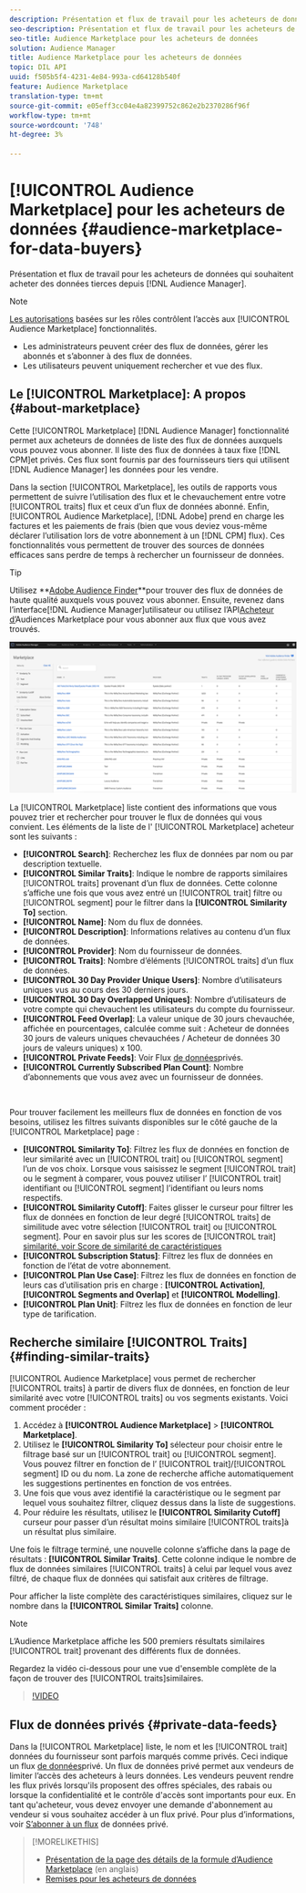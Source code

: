 ```yaml
---
description: Présentation et flux de travail pour les acheteurs de données qui souhaitent acheter des données tierces à partir de l’Audience Manager
seo-description: Présentation et flux de travail pour les acheteurs de données qui souhaitent acheter des données tierces à partir de l’Audience Manager
seo-title: Audience Marketplace pour les acheteurs de données
solution: Audience Manager
title: Audience Marketplace pour les acheteurs de données
topic: DIL API
uuid: f505b5f4-4231-4e84-993a-cd64128b540f
feature: Audience Marketplace
translation-type: tm+mt
source-git-commit: e05eff3cc04e4a82399752c862e2b2370286f96f
workflow-type: tm+mt
source-wordcount: '748'
ht-degree: 3%

---
```



# [!UICONTROL Audience Marketplace] pour les acheteurs de données {#audience-marketplace-for-data-buyers}

Présentation et flux de travail pour les acheteurs de données qui souhaitent acheter des données tierces depuis [!DNL Audience Manager].

>[!NOTE]
>[Les autorisations](../../../reporting/reports-dashboard.md) basées sur les rôles contrôlent l’accès aux [!UICONTROL Audience Marketplace] fonctionnalités.
>
>* Les administrateurs peuvent créer des flux de données, gérer les abonnés et s’abonner à des flux de données.
>* Les utilisateurs peuvent uniquement rechercher et vue des flux.


## Le [!UICONTROL Marketplace]: A propos {#about-marketplace}

Cette [!UICONTROL Marketplace] [!DNL Audience Manager] fonctionnalité permet aux acheteurs de données de liste des flux de données auxquels vous pouvez vous abonner. Il liste des flux de données à taux fixe [!DNL CPM]et privés. Ces flux sont fournis par des fournisseurs tiers qui utilisent [!DNL Audience Manager] les données pour les vendre.

Dans la section [!UICONTROL Marketplace], les outils de rapports vous permettent de suivre l’utilisation des flux et le chevauchement entre votre [!UICONTROL traits] flux et ceux d’un flux de données abonné. Enfin, [!UICONTROL Audience Marketplace], [!DNL Adobe] prend en charge les factures et les paiements de frais (bien que vous deviez vous-même déclarer l’utilisation lors de votre abonnement à un [!DNL CPM] flux). Ces fonctionnalités vous permettent de trouver des sources de données efficaces sans perdre de temps à rechercher un fournisseur de données.

>[!TIP]
>
>Utilisez **[Adobe Audience Finder](https://www.adobe-audience-finder.com/)**pour trouver des flux de données de haute qualité auxquels vous pouvez vous abonner. Ensuite, revenez dans l’interface[!DNL Audience Manager]utilisateur ou utilisez l’API[Acheteur d’](https://bank.demdex.com/portal/swagger/index.html#/Audience_Marketplace_Buyer_API)Audiences Marketplace pour vous abonner aux flux que vous avez trouvés.

![acheteur-marché-aperçu](assets/buyer-marketplace-overview.png)

La [!UICONTROL Marketplace] liste contient des informations que vous pouvez trier et rechercher pour trouver le flux de données qui vous convient. Les éléments de la liste de l&#39; [!UICONTROL Marketplace] acheteur sont les suivants :

* **[!UICONTROL Search]**: Recherchez les flux de données par nom ou par description textuelle.
* **[!UICONTROL Similar Traits]**: Indique le nombre de rapports similaires [!UICONTROL traits] provenant d’un flux de données. Cette colonne s’affiche une fois que vous avez entré un [!UICONTROL trait] filtre ou [!UICONTROL segment] pour le filtrer dans la **[!UICONTROL Similarity To]** section.
* **[!UICONTROL Name]**: Nom du flux de données.
* **[!UICONTROL Description]**: Informations relatives au contenu d’un flux de données.
* **[!UICONTROL Provider]**: Nom du fournisseur de données.
* **[!UICONTROL Traits]**: Nombre d’éléments [!UICONTROL traits] d’un flux de données.
* **[!UICONTROL 30 Day Provider Unique Users]**: Nombre d’utilisateurs uniques vus au cours des 30 derniers jours.
* **[!UICONTROL 30 Day Overlapped Uniques]**: Nombre d’utilisateurs de votre compte qui chevauchent les utilisateurs du compte du fournisseur.
* **[!UICONTROL Feed Overlap]**: La valeur unique de 30 jours chevauchée, affichée en pourcentages, calculée comme suit : Acheteur de données 30 jours de valeurs uniques chevauchées / Acheteur de données 30 jours de valeurs uniques) x 100.
* **[!UICONTROL Private Feeds]**: Voir Flux [de données](../../../features/audience-marketplace/marketplace-private-feeds.md)privés.
* **[!UICONTROL Currently Subscribed Plan Count]**: Nombre d’abonnements que vous avez avec un fournisseur de données.

 

Pour trouver facilement les meilleurs flux de données en fonction de vos besoins, utilisez les filtres suivants disponibles sur le côté gauche de la [!UICONTROL Marketplace] page :

* **[!UICONTROL Similarity To]**: Filtrez les flux de données en fonction de leur similarité avec un [!UICONTROL trait] ou [!UICONTROL segment] l’un de vos choix. Lorsque vous saisissez le segment [!UICONTROL trait] ou le segment à comparer, vous pouvez utiliser l’ [!UICONTROL trait] identifiant ou [!UICONTROL segment] l’identifiant ou leurs noms respectifs.
* **[!UICONTROL Similarity Cutoff]**: Faites glisser le curseur pour filtrer les flux de données en fonction de leur degré [!UICONTROL traits] de similitude avec votre sélection [!UICONTROL trait] ou [!UICONTROL segment]. Pour en savoir plus sur les scores de [!UICONTROL trait] [similarité, voir Score de similarité de caractéristiques](../../segments/trait-recommendations.md#trait-similarity-score)
* **[!UICONTROL Subscription Status]**: Filtrez les flux de données en fonction de l’état de votre abonnement.
* **[!UICONTROL Plan Use Case]**: Filtrez les flux de données en fonction de leurs cas d’utilisation pris en charge : **[!UICONTROL Activation]**, **[!UICONTROL Segments and Overlap]** et **[!UICONTROL Modelling]**.
* **[!UICONTROL Plan Unit]**: Filtrez les flux de données en fonction de leur type de tarification.

## Recherche similaire [!UICONTROL Traits] {#finding-similar-traits}

[!UICONTROL Audience Marketplace] vous permet de rechercher [!UICONTROL traits] à partir de divers flux de données, en fonction de leur similarité avec votre [!UICONTROL traits] ou vos segments existants. Voici comment procéder :

1. Accédez à **[!UICONTROL Audience Marketplace]** > **[!UICONTROL Marketplace]**.
2. Utilisez le **[!UICONTROL Similarity To]** sélecteur pour choisir entre le filtrage basé sur un [!UICONTROL trait] ou [!UICONTROL segment]. Vous pouvez filtrer en fonction de l’ [!UICONTROL trait]/[!UICONTROL segment] ID ou du nom. La zone de recherche affiche automatiquement les suggestions pertinentes en fonction de vos entrées.
3. Une fois que vous avez identifié la caractéristique ou le segment par lequel vous souhaitez filtrer, cliquez dessus dans la liste de suggestions.
4. Pour réduire les résultats, utilisez le **[!UICONTROL Similarity Cutoff]** curseur pour passer d’un résultat moins similaire [!UICONTROL traits]à un résultat plus similaire.

Une fois le filtrage terminé, une nouvelle colonne s’affiche dans la page de résultats : **[!UICONTROL Similar Traits]**. Cette colonne indique le nombre de flux de données similaires [!UICONTROL traits] à celui par lequel vous avez filtré, de chaque flux de données qui satisfait aux critères de filtrage.

Pour afficher la liste complète des caractéristiques similaires, cliquez sur le nombre dans la **[!UICONTROL Similar Traits]** colonne.

>[!NOTE]
>
> L’Audience Marketplace affiche les 500 premiers résultats similaires [!UICONTROL trait] provenant des différents flux de données.

Regardez la vidéo ci-dessous pour une vue d&#39;ensemble complète de la façon de trouver des [!UICONTROL traits]similaires.

>[!VIDEO](https://video.tv.adobe.com/v/29370/)

## Flux de données privés {#private-data-feeds}

Dans la [!UICONTROL Marketplace] liste, le nom et les [!UICONTROL trait] données du fournisseur sont parfois marqués comme privés. Ceci indique un flux [de données](../../../features/audience-marketplace/marketplace-private-feeds.md)privé. Un flux de données privé permet aux vendeurs de limiter l’accès des acheteurs à leurs données. Les vendeurs peuvent rendre les flux privés lorsqu&#39;ils proposent des offres spéciales, des rabais ou lorsque la confidentialité et le contrôle d&#39;accès sont importants pour eux. En tant qu&#39;acheteur, vous devez envoyer une demande d&#39;abonnement au vendeur si vous souhaitez accéder à un flux privé. Pour plus d’informations, voir [S’abonner à un flux](../../../features/audience-marketplace/marketplace-data-buyers/marketplace-manage-subscriptions.md#subscript-private-data-feed) de données privé.

>[!MORELIKETHIS]
>
>* [Présentation de la page des détails de la formule d’Audience Marketplace](../../../features/audience-marketplace/marketplace-data-buyers/marketplace-manage-subscriptions.md#marketplace-buyer-details) (en anglais)
>* [Remises pour les acheteurs de données](../../../features/audience-marketplace/marketplace-data-buyers/marketplace-manage-subscriptions.md#buyer-discount)

